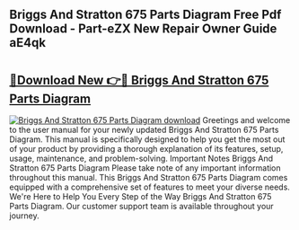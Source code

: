 ## Briggs And Stratton 675 Parts Diagram Free Pdf Download - Part-eZX New Repair Owner Guide aE4qk

# <h2><a href="http://dfqjuuu.blite.top/?on=Briggs+And+Stratton+675+Parts+Diagram">🔗Download New 👉🔴 Briggs And Stratton 675 Parts Diagram</a></h2>

[![Briggs And Stratton 675 Parts Diagram download](https://i.imgur.com/lujVjoI.png)](http://dfqjuuu.blite.top/?on=Briggs+And+Stratton+675+Parts+Diagram)
Greetings and welcome to the user manual for your newly updated Briggs And Stratton 675 Parts Diagram. This manual is specifically designed to help you get the most out of your product by providing a thorough explanation of its features, setup, usage, maintenance, and problem-solving. Important Notes Briggs And Stratton 675 Parts Diagram Please take note of any important information throughout this manual. This Briggs And Stratton 675 Parts Diagram comes equipped with a comprehensive set of features to meet your diverse needs. We're Here to Help You Every Step of the Way Briggs And Stratton 675 Parts Diagram. Our customer support team is available throughout your journey.
